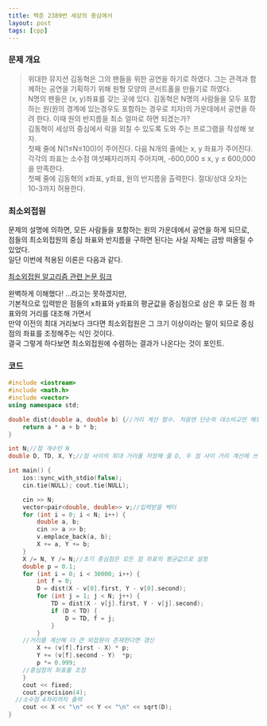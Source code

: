 ```yaml
---
title: 백준 2389번 세상의 중심에서
layout: post
tags: [cpp]
---
```

### 문제 개요
> 위대한 뮤지션 김동혁은 그의 팬들을 위한 공연을 하기로 하였다. 그는 관객과 함께하는 공연을 기획하기 위해 원형 모양의 콘서트홀을 만들기로 하였다.  
> N명의 팬들은 (x, y)좌표를 갖는 곳에 있다. 김동혁은 N명의 사람들을 모두 포함하는 원(원의 경계에 있는경우도 포함하는 경우로 치자)의 가운데에서 공연을 하려 한다. 이때 원의 반지름을 최소 얼마로 하면 되겠는가?  
> 김동혁이 세상의 중심에서 락을 외칠 수 있도록 도와 주는 프로그램을 작성해 보자.  
> 첫째 줄에 N(1≤N≤100)이 주어진다. 다음 N개의 줄에는 x, y 좌표가 주어진다. 각각의 좌표는 소수점 여섯째자리까지 주어지며, -600,000 ≤ x, y ≤ 600,000을 만족한다.  
> 첫째 줄에 김동혁의 x좌표, y좌표, 원의 반지름을 출력한다. 절대/상대 오차는 10-3까지 허용한다.

### 최소외접원
문제의 설명에 의하면, 모든 사람들을 포함하는 원의 가운데에서 공연을 하게 되므로,  
점들의 최소외접원의 중심 좌표와 반지름을 구하면 된다는 사실 자체는 금방 떠올릴 수 있었다.  
일단 이번에 적용된 이론은 다음과 같다.

[최소외접원 알고리즘 관련 논문 링크](http://dspace.mit.edu/bitstream/handle/1721.1/4015/HPCES024.pdf?sequence=2)

완벽하게 이해했다! ...라고는 못하겠지만,  
기본적으로 입력받은 점들의 x좌표와 y좌표의 평균값을 중심점으로 삼은 후 모든 점 좌표와의 거리를 대조해 가면서  
만약 이전의 최대 거리보다 크다면 최소외접원은 그 크기 이상이라는 말이 되므로 중심점의 좌표를 조정해주는 식인 것이다.  
결국 그렇게 하다보면 최소외접원에 수렴하는 결과가 나온다는 것이 포인트.
### 코드
```c++
#include <iostream>
#include <math.h>
#include <vector>
using namespace std;

double dist(double a, double b) {//거리 계산 함수. 처음엔 단순히 대소비교만 해도 되니 루트 연산은 출력할떄 하기로 한다.
	return a * a + b * b;
}

int N;//점 개수인 N
double D, TD, X, Y;//점 사이의 최대 거리를 저장해 줄 D, 두 점 사이 거리 계산에 쓰일 변수 TD, 외접원 중심점 좌표가 될 X, Y

int main() {
	ios::sync_with_stdio(false);
	cin.tie(NULL); cout.tie(NULL);

	cin >> N;
	vector<pair<double, double>> v;//입력받을 벡터
	for (int i = 0; i < N; i++) {
		double a, b;
		cin >> a >> b;
		v.emplace_back(a, b);
		X += a, Y += b;
	}
	X /= N, Y /= N;//초기 중심점은 모든 점 좌표의 평균값으로 설정
	double p = 0.1;
	for (int i = 0; i < 30000; i++) {
		int f = 0;
		D = dist(X - v[0].first, Y - v[0].second);
		for (int j = 1; j < N; j++) {
			TD = dist(X - v[j].first, Y - v[j].second);
			if (D < TD) { 
				D = TD, f = j; 
			}
		}
    //거리를 계산해 더 큰 외접원이 존재한다면 갱신
		X += (v[f].first - X) * p;
		Y += (v[f].second - Y)  *p;
		p *= 0.999;
    //중심점의 좌표를 조정
	}
	cout << fixed;
	cout.precision(4);
  //소수점 4자리까지 출력
	cout << X << "\n" << Y << "\n" << sqrt(D);
}
```
